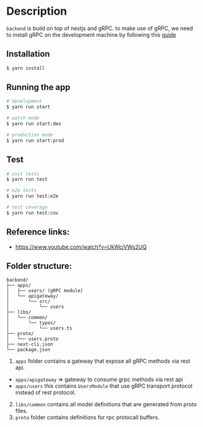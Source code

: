 # Description

`backend` is build on top of nestjs and gRPC. to make use of gRPC, we need to install gRPC on the development machine by following this [guide](https://grpc.io/docs/protoc-installation/)

## Installation

```bash
$ yarn install
```

## Running the app

```bash
# development
$ yarn run start

# watch mode
$ yarn run start:dev

# production mode
$ yarn run start:prod
```

## Test

```bash
# unit tests
$ yarn run test

# e2e tests
$ yarn run test:e2e

# test coverage
$ yarn run test:cov
```

## Reference links:

- https://www.youtube.com/watch?v=UkWcjVWs2UQ

## Folder structure:

```
backend/
├── apps/
│   ├── users/ (gRPC module)
│   └── apigateway/
│       └── src/
│           └── users
├── libs/
│   └── common/
│       └── types/
│           └── users.ts
├── proto/
│   └── users.proto
├── next-cli.json
└── package.json
```

1. `apps` folder contains a gateway that expose all gRPC methods via rest api.

- `apps/apigateway` => gateway to consume grpc methods via rest api
- `apps/users` this contains `UsersModule` that use gRPC transport protocol instead of rest protocol.

2. `libs/common` contains all model definitions that are generated from proto files.
3. `proto` folder contains definitions for rpc protocall buffers.
